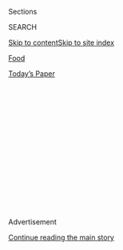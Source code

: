 <div id="app">

<div>

<div>

<div>

<div class="NYTAppHideMasthead css-1q2w90k e1suatyy0">

<div class="section css-ui9rw0 e1suatyy2">

<div class="css-eph4ug er09x8g0">

<div class="css-6n7j50">

</div>

<span class="css-1dv1kvn">Sections</span>

<div class="css-10488qs">

<span class="css-1dv1kvn">SEARCH</span>

</div>

[Skip to content](#site-content)[Skip to site
index](#site-index)

</div>

<div id="masthead-section-label" class="css-1wr3we4 eaxe0e00">

[Food](https://www.nytimes3xbfgragh.onion/section/food)

</div>

<div class="css-10698na e1huz5gh0">

</div>

</div>

<div id="masthead-bar-one" class="section hasLinks css-15hmgas e1csuq9d3">

<div class="css-uqyvli e1csuq9d0">

</div>

<div class="css-1uqjmks e1csuq9d1">

</div>

<div class="css-9e9ivx">

[](https://myaccount.nytimes3xbfgragh.onion/auth/login?response_type=cookie&client_id=vi)

</div>

<div class="css-1bvtpon e1csuq9d2">

[Today’s
Paper](https://www.nytimes3xbfgragh.onion/section/todayspaper)

</div>

</div>

</div>

</div>

<div data-aria-hidden="false">

<div id="site-content" data-role="main">

<div>

<div class="css-1aor85t" style="opacity:0.000000001;z-index:-1;visibility:hidden">

<div class="css-1hqnpie">

<div class="css-epjblv">

<span class="css-17xtcya">[Food](/section/food)</span><span class="css-x15j1o">|</span><span class="css-fwqvlz">A
Harlem Restaurant That’s Withstood Gentrification, a Pandemic and
Time</span>

</div>

<div class="css-k008qs">

<div class="css-1iwv8en">

<span class="css-18z7m18"></span>

<div>

</div>

</div>

<span class="css-1n6z4y">https://nyti.ms/33g3BT3</span>

<div class="css-1705lsu">

<div class="css-4xjgmj">

<div class="css-4skfbu" data-role="toolbar" data-aria-label="Social Media Share buttons, Save button, and Comments Panel with current comment count" data-testid="share-tools">

  - 
  - 
  - 
  - 
    
    <div class="css-6n7j50">
    
    </div>

  - 
  - 

</div>

</div>

</div>

</div>

</div>

</div>

<div id="NYT_TOP_BANNER_REGION" class="css-13pd83m">

</div>

<div id="top-wrapper" class="css-1sy8kpn">

<div id="top-slug" class="css-l9onyx">

Advertisement

</div>

[Continue reading the main
story](#after-top)

<div class="ad top-wrapper" style="text-align:center;height:100%;display:block;min-height:250px">

<div id="top" class="place-ad" data-position="top" data-size-key="top">

</div>

</div>

<div id="after-top">

</div>

</div>

<div>

<div id="sponsor-wrapper" class="css-1hyfx7x">

<div id="sponsor-slug" class="css-19vbshk">

Supported by

</div>

[Continue reading the main
story](#after-sponsor)

<div id="sponsor" class="ad sponsor-wrapper" style="text-align:center;height:100%;display:block">

</div>

<div id="after-sponsor">

</div>

</div>

<div class="css-186x18t">

</div>

<div class="css-1vkm6nb ehdk2mb0">

# A Harlem Restaurant That’s Withstood Gentrification, a Pandemic and Time

</div>

Long lines are still forming at Famous Fish Market, a Black-owned
business that’s been in the same family for nearly 50 years.

<div class="css-79elbk" data-testid="photoviewer-wrapper">

<div class="css-z3e15g" data-testid="photoviewer-wrapper-hidden">

</div>

<div class="css-1a48zt4 ehw59r15" data-testid="photoviewer-children">

![<span class="css-16f3y1r e13ogyst0" data-aria-hidden="true">Famous
Fish Market in Harlem has been in Sterling Eric Strickland’s family for
46 years. Mr. Strickland, right, who goes by Eric, runs the restaurant
with his wife,
Viola.</span><span class="css-cnj6d5 e1z0qqy90" itemprop="copyrightHolder"><span class="css-1ly73wi e1tej78p0">Credit...</span><span><span>Lelanie
Foster for The New York
Times</span></span></span>](https://static01.graylady3jvrrxbe.onion/images/2020/08/05/dining/05fishmarket1/05fishmarket1-articleLarge.jpg?quality=75&auto=webp&disable=upscale)

</div>

</div>

<div class="css-18e8msd">

<div class="css-vp77d3 epjyd6m0">

<div class="css-1baulvz">

By <span class="css-1baulvz last-byline" itemprop="name">Kayla
Stewart</span>

</div>

</div>

  - July 30,
    2020

  - 
    
    <div class="css-4xjgmj">
    
    <div class="css-d8bdto" data-role="toolbar" data-aria-label="Social Media Share buttons, Save button, and Comments Panel with current comment count" data-testid="share-tools">
    
      - 
      - 
      - 
      - 
        
        <div class="css-6n7j50">
        
        </div>
    
      - 
      - 
    
    </div>
    
    </div>

</div>

</div>

<div class="section meteredContent css-1r7ky0e" name="articleBody" itemprop="articleBody">

<div class="css-1fanzo5 StoryBodyCompanionColumn">

<div class="css-53u6y8">

At 145th Street and St. Nicholas Avenue in Harlem, a line begins outside
a modest storefront near the subway station and extends down the avenue
for about 10 hours straight.

The line is overwhelmingly filled with Black people, elderly and young,
parents and children, singles and couples, who come for the fried
whiting, shrimp and clams — as customers have been doing for 46 years.

[Famous Fish Market](http://www.famousfishmarket.us/) has been a staple
of its historic neighborhood since 1974, and today the restaurant’s
family- and Black-owned roots are rare in a place that has been deeply
affected over the years by poverty, gentrification and, most recently,
the pandemic, as well as the Black Lives Matter protests.

But customers still show up, masks on, phones out, ready for what
sometimes can be an hourlong wait for fresh seafood and French fries.
Nearby fish markets have tried to achieve the popularity of Famous Fish
Market, but have yet to draw the same long lines.

</div>

</div>

<div class="css-1fanzo5 StoryBodyCompanionColumn">

<div class="css-53u6y8">

The owner, Sterling Eric Strickland, has kept his family’s business
going even through difficult circumstances for 22 years, working
alongside his wife, Viola, and his daughter, Erica.

“I treat my customers like I like to be treated, and so far that method
has worked for us,” said Mr. Strickland, who goes by Eric.

The story of Famous Fish Market begins with Eloise Cherry, Mr.
Strickland’s aunt. In the 1950s, Ms. Cherry, who is now 87, moved to New
York from Mount Airy, N.C., with her husband, Al. She initially worked
as a beautician, and he worked as a barber.

Mr. Cherry, who had been a cook in the U.S. Navy, taught her his
grandmother’s recipe for what is now the beloved — and
secret — seasoning for the restaurant’s batter. Ms. Cherry knew the
recipe was good, and she had the foresight to try building a business on
it, opening the fish market in the same space it occupies now. She
turned the business over to Mr. Strickland in 1998.

</div>

</div>

<div class="css-79elbk" data-testid="photoviewer-wrapper">

<div class="css-z3e15g" data-testid="photoviewer-wrapper-hidden">

</div>

<div class="css-1a48zt4 ehw59r15" data-testid="photoviewer-children">

![<span class="css-16f3y1r e13ogyst0" data-aria-hidden="true">The
pandemic has not stopped customers from lining up before the market even
opens for the
day.</span><span class="css-cnj6d5 e1z0qqy90" itemprop="copyrightHolder"><span class="css-1ly73wi e1tej78p0">Credit...</span><span>Lelanie
Foster for The New York
Times</span></span>](https://static01.graylady3jvrrxbe.onion/images/2020/08/05/dining/05fishmarket4/05fishmarket4-articleLarge.jpg?quality=75&auto=webp&disable=upscale)

</div>

</div>

<div class="css-1fanzo5 StoryBodyCompanionColumn">

<div class="css-53u6y8">

The way Famous Fish Market operates has shifted because of Covid-19. The
restaurant has cut its hours, and only one customer is allowed inside at
a time, as opposed to the numerous people who used to pack in. And there
have been challenges. Like many [Black-owned
businesses](https://www.nytimes3xbfgragh.onion/2020/05/18/business/minority-businesses-coronavirus-loans.html),
this one was twice denied a Paycheck Protection Program loan before it
received a bank loan to sustain the business through the crisis.

</div>

</div>

<div class="css-1fanzo5 StoryBodyCompanionColumn">

<div class="css-53u6y8">

The batter recipe has been adapted, with one version used for the shrimp
and one for the whiting, two of the most popular options on the menu.
The kitchen is small, and Mr. Strickland insists on keeping the stoves
clean and changing the cooking oil every day. “People can taste that
freshness,” he said.

Orders are prepared in front of each customer, so patrons can watch
their shrimp, clams or whiting sizzle in that fresh oil while fries cook
alongside. Servers quickly place the food in a brown serving basket, and
offer tartar sauce, hot sauce and two slices of warm bread, while
customers bathe their seafood in a layer of salt-and-pepper seasoning
mix.

Once they are back at home, or standing just outside the restaurant if
desire gets to them first, customers get to enjoy the comforts of a fish
fry in the middle of the city.

It’s a ritual with religious connections: Some Christians eat fish on
Fridays, forgoing meat. Mr. Strickland said Fridays are often busy at
the market.

“I’m a country boy, and I’m a country Black boy,” said Mr. Strickland,
who is also from Mount Airy. “I know what good food
is.”

</div>

</div>

<div class="css-a7yk8a e73j0it0">

<div class="css-1xdhyk6 erfvjey0">

<span class="css-1ly73wi e1tej78p0">Image</span>

<div class="css-zjzyr8">

<div data-testid="lazyimage-container" style="height:483.33333333333326px">

</div>

</div>

</div>

<span class="css-16f3y1r e13ogyst0" data-aria-hidden="true">The fish on
the menu is fried whiting, made using a secret recipe from Mr.
Strickland’s
family.</span><span class="css-cnj6d5 e1z0qqy90" itemprop="copyrightHolder"><span class="css-1ly73wi e1tej78p0">Credit...</span><span>Lelanie
Foster for The New York
Times</span></span>

<div class="css-1xdhyk6 erfvjey0">

<span class="css-1ly73wi e1tej78p0">Image</span>

<div class="css-zjzyr8">

<div data-testid="lazyimage-container" style="height:483.33333333333326px">

</div>

</div>

</div>

<span class="css-16f3y1r e13ogyst0" data-aria-hidden="true">Fried shrimp
is another house
specialty.</span><span class="css-cnj6d5 e1z0qqy90" itemprop="copyrightHolder"><span class="css-1ly73wi e1tej78p0">Credit...</span><span>Lelanie
Foster for The New York Times</span></span>

</div>

<div class="css-1fanzo5 StoryBodyCompanionColumn">

<div class="css-53u6y8">

But it’s more than good — it’s rich, indulgent and historic. In essence,
it’s Black. Because it’s packaged to go in a plastic bag, it can be easy
to forget that this food is not just regular takeout, but something far
more personal: a generational and carefully kept family recipe.

The whiting is flaky and fresh; the shrimp is plump and tenderly fried;
the clams are crispy and comforting. (Mr. Strickland says it’s all about
keeping the batter fluffy.) The fries, often given little attention at
other places, are crisp on the outside, with a soft interior. They break
apart gracefully at every bite.

Amber Jarvis arrived 30 minutes before the market opened on a recent
rainy Tuesday so she could be first in line.

“I’ve been coming here for two years,” she said. “My brother, who told
me about it, comes in from Queens, and I come in from Brooklyn. You
can’t find prime whiting in too many places, and the whole combo is
just
delicious.”

</div>

</div>

<div class="css-79elbk" data-testid="photoviewer-wrapper">

<div class="css-z3e15g" data-testid="photoviewer-wrapper-hidden">

</div>

<div class="css-1a48zt4 ehw59r15" data-testid="photoviewer-children">

<div class="css-1xdhyk6 erfvjey0">

<span class="css-1ly73wi e1tej78p0">Image</span>

<div class="css-zjzyr8">

<div data-testid="lazyimage-container" style="height:257.77777777777777px">

</div>

</div>

</div>

<span class="css-16f3y1r e13ogyst0" data-aria-hidden="true">Fish orders
come with two pieces of bread, which customers often use to make a
sandwich.</span><span class="css-cnj6d5 e1z0qqy90" itemprop="copyrightHolder"><span class="css-1ly73wi e1tej78p0">Credit...</span><span>Lelanie
Foster for The New York Times</span></span>

</div>

</div>

<div class="css-1fanzo5 StoryBodyCompanionColumn">

<div class="css-53u6y8">

Stewart Green takes the train in from Brooklyn regularly, a ride that is
often an hour on the subway or longer, to grab a whiting fish sandwich.

“I like to support my own,” he said of Famous Fish’s Black ownership,
which is unusual in the restaurant business. “And you just can’t go
wrong with a fish sandwich. I grew up in Harlem, and have always enjoyed
the freshness of the food. When I want to treat myself, I come here.”

</div>

</div>

<div class="css-1fanzo5 StoryBodyCompanionColumn">

<div class="css-53u6y8">

Keeping the business going in an ever-changing New York hasn’t always
been easy, especially given Manhattan’s rising costs, Mr. Strickland
said. He has two stoves in the kitchen; he is hoping to find the time
and money to install a third.

Mr. Strickland, who just celebrated his 69th birthday, is navigating the
health problems that often come with aging. For about 10 years, he and
his wife have split their time between North Carolina and Harlem.

Mr. Strickland says he knows that eventually he’ll need to turn the
business over to his daughter — but he is not quite ready for that.
Until then, he and his family can be found behind the counter in Harlem.

“I take pride in what I do, and the neighborhood appreciates it,” he
said. “People know us, and they remember us. It’s been good to see
during this time.”

Famous Fish Market, 684 St Nicholas Avenue, 212-491-8323;
[famousfishmarket.us](http://www.famousfishmarket.us/)

</div>

</div>

<div>

</div>

<div class="css-1fanzo5 StoryBodyCompanionColumn">

<div class="css-53u6y8">

*Follow* [*NYT Food on Twitter*](https://twitter.com/nytfood) *and*
[*NYT Cooking on Instagram*](https://www.instagram.com/nytcooking/)*,*
[*Facebook*](https://www.facebookcorewwwi.onion/nytcooking/)*,*
[*YouTube*](https://www.youtube.com/nytcooking) *and*
[*Pinterest*](https://www.pinterest.com/nytcooking/)*.* [*Get regular
updates from NYT Cooking, with recipe suggestions, cooking tips and
shopping
advice*](https://www.nytimes3xbfgragh.onion/newsletters/cooking)*.*

</div>

</div>

</div>

<div>

</div>

<div>

</div>

<div>

</div>

<div>

<div id="bottom-wrapper" class="css-1ede5it">

<div id="bottom-slug" class="css-l9onyx">

Advertisement

</div>

[Continue reading the main
story](#after-bottom)

<div id="bottom" class="ad bottom-wrapper" style="text-align:center;height:100%;display:block;min-height:90px">

</div>

<div id="after-bottom">

</div>

</div>

</div>

</div>

</div>

## Site Index

<div>

</div>

## Site Information Navigation

  - [© <span>2020</span> <span>The New York Times
    Company</span>](https://help.nytimes3xbfgragh.onion/hc/en-us/articles/115014792127-Copyright-notice)

<!-- end list -->

  - [NYTCo](https://www.nytco.com/)
  - [Contact
    Us](https://help.nytimes3xbfgragh.onion/hc/en-us/articles/115015385887-Contact-Us)
  - [Work with us](https://www.nytco.com/careers/)
  - [Advertise](https://nytmediakit.com/)
  - [T Brand Studio](http://www.tbrandstudio.com/)
  - [Your Ad
    Choices](https://www.nytimes3xbfgragh.onion/privacy/cookie-policy#how-do-i-manage-trackers)
  - [Privacy](https://www.nytimes3xbfgragh.onion/privacy)
  - [Terms of
    Service](https://help.nytimes3xbfgragh.onion/hc/en-us/articles/115014893428-Terms-of-service)
  - [Terms of
    Sale](https://help.nytimes3xbfgragh.onion/hc/en-us/articles/115014893968-Terms-of-sale)
  - [Site
    Map](https://spiderbites.nytimes3xbfgragh.onion)
  - [Help](https://help.nytimes3xbfgragh.onion/hc/en-us)
  - [Subscriptions](https://www.nytimes3xbfgragh.onion/subscription?campaignId=37WXW)

</div>

</div>

</div>

</div>
